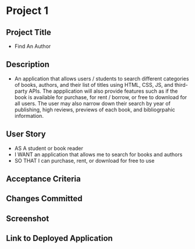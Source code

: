 #  Project 1

## Project Title
- Find An Author

## Description
- An application that allows users / students to search different categories of books, authors, and their list of titles using HTML, CSS, JS, and third-party APIs. The appplication will also provide features such as if the book is available for purchase, for rent / borrow, or free to download for all users. The user may also narrow down their search by year of publishing, high reviews, previews of each book, and bibliogrpahic information.

## User Story
- AS A student or book reader
- I WANT an application that allows me to search for books and authors
- SO THAT I can purchase, rent, or download for free to use

## Acceptance Criteria

## Changes Committed

## Screenshot

## Link to Deployed Application

